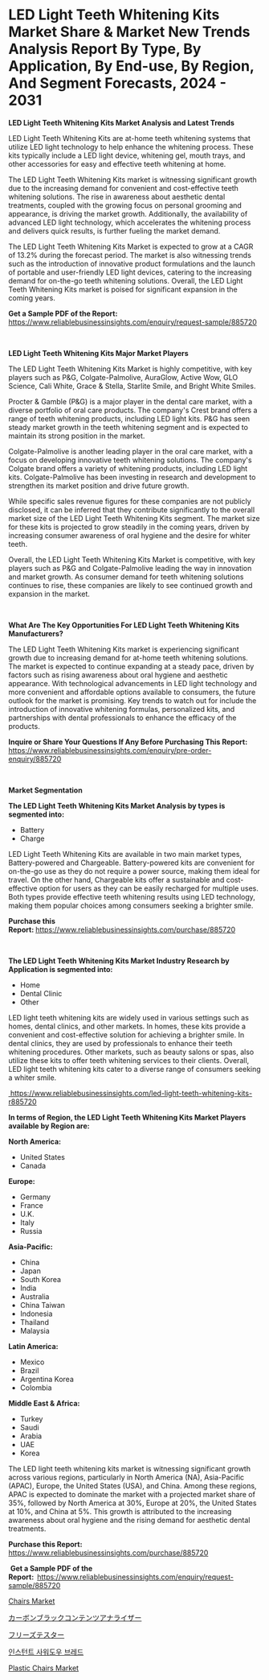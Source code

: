 <p><h1>LED Light Teeth Whitening Kits Market Share & Market New Trends Analysis Report By Type, By Application, By End-use, By Region, And Segment Forecasts, 2024 - 2031</h1></p><p><strong>LED Light Teeth Whitening Kits Market Analysis and Latest Trends</strong></p>
<p><p>LED Light Teeth Whitening Kits are at-home teeth whitening systems that utilize LED light technology to help enhance the whitening process. These kits typically include a LED light device, whitening gel, mouth trays, and other accessories for easy and effective teeth whitening at home.</p><p>The LED Light Teeth Whitening Kits market is witnessing significant growth due to the increasing demand for convenient and cost-effective teeth whitening solutions. The rise in awareness about aesthetic dental treatments, coupled with the growing focus on personal grooming and appearance, is driving the market growth. Additionally, the availability of advanced LED light technology, which accelerates the whitening process and delivers quick results, is further fueling the market demand.</p><p>The LED Light Teeth Whitening Kits Market is expected to grow at a CAGR of 13.2% during the forecast period. The market is also witnessing trends such as the introduction of innovative product formulations and the launch of portable and user-friendly LED light devices, catering to the increasing demand for on-the-go teeth whitening solutions. Overall, the LED Light Teeth Whitening Kits market is poised for significant expansion in the coming years.</p></p>
<p><strong>Get a Sample PDF of the Report:&nbsp;</strong> <a href="https://www.reliablebusinessinsights.com/enquiry/request-sample/885720">https://www.reliablebusinessinsights.com/enquiry/request-sample/885720</a></p>
<p>&nbsp;</p>
<p><strong>LED Light Teeth Whitening Kits Major Market Players</strong></p>
<p><p>The LED Light Teeth Whitening Kits Market is highly competitive, with key players such as P&G, Colgate-Palmolive, AuraGlow, Active Wow, GLO Science, Cali White, Grace & Stella, Starlite Smile, and Bright White Smiles. </p><p>Procter & Gamble (P&G) is a major player in the dental care market, with a diverse portfolio of oral care products. The company's Crest brand offers a range of teeth whitening products, including LED light kits. P&G has seen steady market growth in the teeth whitening segment and is expected to maintain its strong position in the market.</p><p>Colgate-Palmolive is another leading player in the oral care market, with a focus on developing innovative teeth whitening solutions. The company's Colgate brand offers a variety of whitening products, including LED light kits. Colgate-Palmolive has been investing in research and development to strengthen its market position and drive future growth.</p><p>While specific sales revenue figures for these companies are not publicly disclosed, it can be inferred that they contribute significantly to the overall market size of the LED Light Teeth Whitening Kits segment. The market size for these kits is projected to grow steadily in the coming years, driven by increasing consumer awareness of oral hygiene and the desire for whiter teeth.</p><p>Overall, the LED Light Teeth Whitening Kits Market is competitive, with key players such as P&G and Colgate-Palmolive leading the way in innovation and market growth. As consumer demand for teeth whitening solutions continues to rise, these companies are likely to see continued growth and expansion in the market.</p></p>
<p>&nbsp;</p>
<p><strong>What Are The Key Opportunities For LED Light Teeth Whitening Kits Manufacturers?</strong></p>
<p><p>The LED Light Teeth Whitening Kits market is experiencing significant growth due to increasing demand for at-home teeth whitening solutions. The market is expected to continue expanding at a steady pace, driven by factors such as rising awareness about oral hygiene and aesthetic appearance. With technological advancements in LED light technology and more convenient and affordable options available to consumers, the future outlook for the market is promising. Key trends to watch out for include the introduction of innovative whitening formulas, personalized kits, and partnerships with dental professionals to enhance the efficacy of the products.</p></p>
<p><strong>Inquire or Share Your Questions If Any Before Purchasing This Report:</strong> <a href="https://www.reliablebusinessinsights.com/enquiry/pre-order-enquiry/885720">https://www.reliablebusinessinsights.com/enquiry/pre-order-enquiry/885720</a></p>
<p>&nbsp;</p>
<p><strong>Market Segmentation</strong></p>
<p><strong>The LED Light Teeth Whitening Kits Market Analysis by types is segmented into:</strong></p>
<p><ul><li>Battery</li><li>Charge</li></ul></p>
<p><p>LED Light Teeth Whitening Kits are available in two main market types, Battery-powered and Chargeable. Battery-powered kits are convenient for on-the-go use as they do not require a power source, making them ideal for travel. On the other hand, Chargeable kits offer a sustainable and cost-effective option for users as they can be easily recharged for multiple uses. Both types provide effective teeth whitening results using LED technology, making them popular choices among consumers seeking a brighter smile.</p></p>
<p><strong>Purchase this Report:&nbsp;</strong><a href="https://www.reliablebusinessinsights.com/purchase/885720">https://www.reliablebusinessinsights.com/purchase/885720</a></p>
<p>&nbsp;</p>
<p><strong>The LED Light Teeth Whitening Kits Market Industry Research by Application is segmented into:</strong></p>
<p><ul><li>Home</li><li>Dental Clinic</li><li>Other</li></ul></p>
<p><p>LED light teeth whitening kits are widely used in various settings such as homes, dental clinics, and other markets. In homes, these kits provide a convenient and cost-effective solution for achieving a brighter smile. In dental clinics, they are used by professionals to enhance their teeth whitening procedures. Other markets, such as beauty salons or spas, also utilize these kits to offer teeth whitening services to their clients. Overall, LED light teeth whitening kits cater to a diverse range of consumers seeking a whiter smile.</p></p>
<p><a href="https://www.reliablebusinessinsights.com/led-light-teeth-whitening-kits-r885720">&nbsp;https://www.reliablebusinessinsights.com/led-light-teeth-whitening-kits-r885720</a></p>
<p><strong>In terms of Region, the LED Light Teeth Whitening Kits Market Players available by Region are:</strong></p>
<p>
    <p> <strong> North America: </strong>
        <ul>
            <li>United States</li>
            <li>Canada</li>
        </ul>
        </p> 
    <p> <strong> Europe: </strong>
        <ul>
            <li>Germany</li>
            <li>France</li>
            <li>U.K.</li>
            <li>Italy</li>
            <li>Russia</li>
        </ul>
        </p> 
    <p> <strong> Asia-Pacific: </strong>
        <ul>
            <li>China</li>
            <li>Japan</li>
            <li>South Korea</li>
            <li>India</li>
            <li>Australia</li>
            <li>China Taiwan</li>
            <li>Indonesia</li>
            <li>Thailand</li>
            <li>Malaysia</li>
        </ul>
        </p> 
    <p> <strong> Latin America: </strong>
        <ul>
            <li>Mexico</li>
            <li>Brazil</li>
            <li>Argentina Korea</li>
            <li>Colombia</li>
        </ul>
        </p> 
    <p> <strong> Middle East & Africa: </strong>
        <ul>
            <li>Turkey</li>
            <li>Saudi</li>
            <li>Arabia</li>
            <li>UAE</li>
            <li>Korea</li>
        </ul>
    </p>
    </p>
<p><p>The LED light teeth whitening kits market is witnessing significant growth across various regions, particularly in North America (NA), Asia-Pacific (APAC), Europe, the United States (USA), and China. Among these regions, APAC is expected to dominate the market with a projected market share of 35%, followed by North America at 30%, Europe at 20%, the United States at 10%, and China at 5%. This growth is attributed to the increasing awareness about oral hygiene and the rising demand for aesthetic dental treatments.</p></p>
<p><strong>Purchase this Report: </strong><a href="https://www.reliablebusinessinsights.com/purchase/885720">https://www.reliablebusinessinsights.com/purchase/885720</a></p>
<p>&nbsp;<strong>Get a Sample PDF of the Report:&nbsp;&nbsp;</strong><a href="https://www.reliablebusinessinsights.com/enquiry/request-sample/885720">https://www.reliablebusinessinsights.com/enquiry/request-sample/885720</a></p>
<p><strong></strong></p>
<p><p><a href="https://github.com/sofayahoo2023/Market-Research-Report-List-5/blob/main/chairs-market.md">Chairs Market</a></p><p><a href="https://github.com/ChloeConn27/Market-Research-Report-List-1/blob/main/6380066142949.md">カーボンブラックコンテンツアナライザー</a></p><p><a href="https://github.com/Andrewones2023/Market-Research-Report-List-1/blob/main/8228498142948.md">フリーズテスター</a></p><p><a href="https://github.com/bossladyaries0/Market-Research-Report-List-1/blob/main/5012577150699.md">인스턴트 사워도우 브레드</a></p><p><a href="https://github.com/niyotibauri9/Market-Research-Report-List-1/blob/main/plastic-chairs-market.md">Plastic Chairs Market</a></p></p>
